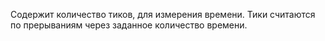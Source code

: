 Содержит количество тиков, для измерения времени. Тики считаются по прерываниям через заданное количество времени.